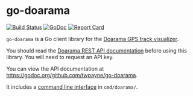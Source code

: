 # go-doarama

[![Build Status](https://travis-ci.org/twpayne/go-doarama.svg?branch=master)](https://travis-ci.org/twpayne/go-doarama)
[![GoDoc](https://godoc.org/github.com/twpayne/go-doarama?status.svg)](https://godoc.org/github.com/twpayne/go-doarama)
[![Report Card](https://goreportcard.com/badge/github.com/twpayne/go-doarama)](https://goreportcard.com/report/github.com/twpayne/go-doarama)

`go-doarama` is a Go client library for the [Doarama GPS track
visualizer](http://www.doarama.com/).

You should read the [Doarama REST API
documentation](https://api.doarama.com/api/0.2/docs) before using this library.
You will need to request an API key.

You can view the API documentation at
https://godoc.org/github.com/twpayne/go-doarama.

It includes a [command line interface](cmd/doarama/README.md) in
`cmd/doarama/`.
